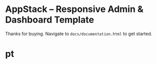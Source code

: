 # AppStack – Responsive Admin & Dashboard Template

Thanks for buying. Navigate to `docs/documentation.html` to get started.
# pt
